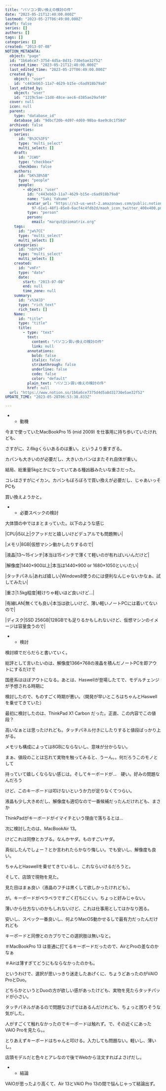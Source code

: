 ```yaml
---
title: "パソコン買い換えの検討の件"
date: "2023-05-21T12:40:00.000Z"
lastmod: "2023-05-27T06:49:00.000Z"
draft: false
series: []
authors: []
tags: []
categories: []
created: "2013-07-08"
NOTION_METADATA:
  object: "page"
  id: "1b6a6ce7-375d-4d5a-8d31-730e5ae32f52"
  created_time: "2023-05-21T12:40:00.000Z"
  last_edited_time: "2023-05-27T06:49:00.000Z"
  created_by:
    object: "user"
    id: "c443eb63-11a7-4629-b15e-c6ad918b79a0"
  last_edited_by:
    object: "user"
    id: "1219c5ae-11d8-48ce-aec6-d385ae29af49"
  cover: null
  icon: null
  parent:
    type: "database_id"
    database_id: "9dbcf20b-4d97-4d69-98ba-8ae9c8c1f58d"
  archived: false
  properties:
    series:
      id: "B%3C%3FS"
      type: "multi_select"
      multi_select: []
    draft:
      id: "JiWU"
      type: "checkbox"
      checkbox: false
    authors:
      id: "bK%3B%5B"
      type: "people"
      people:
        - object: "user"
          id: "c443eb63-11a7-4629-b15e-c6ad918b79a0"
          name: "Saki Yakumo"
          avatar_url: "https://s3-us-west-2.amazonaws.com/public.notion-static.com/3ad1c4\
            97-61e1-48f1-85e8-6acf4c4fdb2d/maoh_icon_twitter_400x400.png"
          type: "person"
          person:
            email: "marqut@ziomatrix.org"
    tags:
      id: "jw%7CC"
      type: "multi_select"
      multi_select: []
    categories:
      id: "nbY%3F"
      type: "multi_select"
      multi_select: []
    created:
      id: "vmFr"
      type: "date"
      date:
        start: "2013-07-08"
        end: null
        time_zone: null
    summary:
      id: "x%3AlD"
      type: "rich_text"
      rich_text: []
    Name:
      id: "title"
      type: "title"
      title:
        - type: "text"
          text:
            content: "パソコン買い換えの検討の件"
            link: null
          annotations:
            bold: false
            italic: false
            strikethrough: false
            underline: false
            code: false
            color: "default"
          plain_text: "パソコン買い換えの検討の件"
          href: null
  url: "https://www.notion.so/1b6a6ce7375d4d5a8d31730e5ae32f52"
UPDATE_TIME: "2023-05-28T06:53:38.833Z"

---
```

<link rel="stylesheet" href="https://cdn.jsdelivr.net/npm/katex@0.16.2/dist/katex.min.css" integrity="sha384-bYdxxUwYipFNohQlHt0bjN/LCpueqWz13HufFEV1SUatKs1cm4L6fFgCi1jT643X" crossorigin="anonymous">

- * 動機

今まで使っていたMacBookPro 15 (mid 2009) を仕事用に持ち歩いていたけれども、


さすがに、2.6kgくらいあるのは重い。というより重すぎる。


カバンも大きいのが必要だし、大きいカバンはまたそれ自体が重い。


結局、総重量5kgとかになっていてある種凶器みたいな重さだった。


コレはさすがにイカン。カバンもぼろぼろで買い換えが必要だし、じゃあいっそPCも


買い換えようかと。

- * 必要スペックの検討

大体頭の中ではまとまっていた。以下のような感じ


|CPU|i5以上|クアッドだと嬉しいけどデュアルでも問題無い|


|メモリ|8GB|仮想マシン動かしたりするので|


|液晶|13～15インチ|本当は15インチで薄くて軽いのが有ればいいんだけど|


|解像度|1440×900以上|本当は1440×900 or 1680×1050といいたい|


|タッチパネル|あれば嬉しい|Windows8使うのには便利なんじゃないかなぁ、試してみたい|


|重さ|1.5kg程度|軽けりゃ軽いほど良いけど…|


|有線LAN|無くても良い|本当は欲しいけど、薄い軽いノートPCには着いてないので|


|ディスク|SSD 256GB|128GBでも足りるかもしれないけど、仮想マシンのイメージは容量食うので|

- * 検討

検討順でだらだらと書いていく。


総評として言いたいのは、解像度1366×768の液晶を積んだノートPCを即アウトにするだけで


国産系はほぼアウトになる。あとは、Haswellが登場したてで、モデルチェンジが予想される時期に


検討したので、ものすごく時期が悪い。（開発が早いところはちゃんとHaswellを乗せてきていた）


最初に検討したのは、ThinkPad X1 Carbon だった。正直、この内容でこの値段？


高いなぁとは思ったけれども。タッチパネル付きにしたりすると値段ばっかり上がる。


メモリも構成によっては8GBにならないし、意味が分からない。


まぁ、値段のことは忘れて実物を触ってみると、うーん。。何だろうこのモノとして


持っていて嬉しくならない感じは。そしてキーボードが…　硬い。好みの問題なんだろう


けど、このキーボードは叩けないというか力が足りなくてつらい。


液晶も少し大きめだし、解像度も適切なので一番候補だったんだけれども、まさか


ThinkPadがキーボードがイマイチという理由で落ちるとは…


次に検討したのは、MacBookAir 13。


けどこれは同僚とカブる。なんかヤダ。ものすごいヤダ。


真似したんでしょー？とか言われたらかなり悔しい。でも安いし、解像度も良い。


ちゃんとHaswellを乗せてきているし、これならいけるだろうと。


そして、店頭で現物を見た。


見た目はまぁ良い（液晶のフチは黒くして欲しかったけれども）。


が。キーボードがペラペラですごく打ちにくい。ちょっと好みじゃない。


薄いから仕方ないのかもしれないけど、これは仕事用としてはかなり困る。


安いし、スペック一番良いし、何よりMacOS動かせるしで最有力だったんだけれども


キーボードと同僚とのカブりでこの選択肢は無いなと。


＃MacBookPro 13 は普通に打てるキーボードだったので、AirとProの差なのかなぁ


＃Airは薄すぎてどうにもならなかったのかも。


というわけで、選択が思いっきり迷走したあげくに、ちょうどあったのがVAIO ProとDuo。


どちらかというとDuoの方が欲しい感があったけども、実物を見たらタッチパッドが小さい。


タッチパネルがあるので問題なさげではあるんだけれども、ちょっと困りそうな気がした。


人がすごくて触れなかったのでキーボードは触れず。で、その近くにあったVAIO Proを見たら。。


とりあえずキーボードはちゃんと叩ける。入力しても問題ない。軽いし、薄いし。


店頭モデルだと色々とアレなので後でWebから注文すればよさげだし。

- * 結論

VAIOが思ったより高くて、Air 13とVAIO Pro 13の間で悩んじゃって結論出ず。

